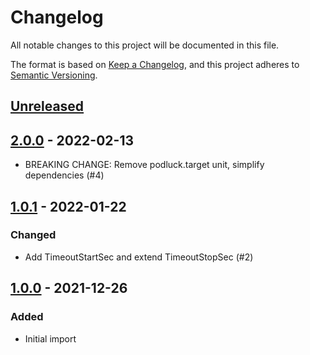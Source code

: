 # Changelog
All notable changes to this project will be documented in this file.

The format is based on [Keep a Changelog](https://keepachangelog.com/en/1.0.0/),
and this project adheres to [Semantic Versioning](https://semver.org/spec/v2.0.0.html).

## [Unreleased]

## [2.0.0] - 2022-02-13

- BREAKING CHANGE: Remove podluck.target unit, simplify dependencies (#4)

## [1.0.1] - 2022-01-22

### Changed
- Add TimeoutStartSec and extend TimeoutStopSec (#2)

## [1.0.0] - 2021-12-26

### Added
- Initial import

[Unreleased]: https://github.com/znerol/podluck/compare/v2.0.0...HEAD
[2.0.0]: https://github.com/znerol/podluck/compare/v1.0.1...v2.0.0
[1.0.1]: https://github.com/znerol/podluck/compare/v1.0.0...v1.0.1
[1.0.0]: https://github.com/znerol/podluck/releases/tag/v1.0.0
